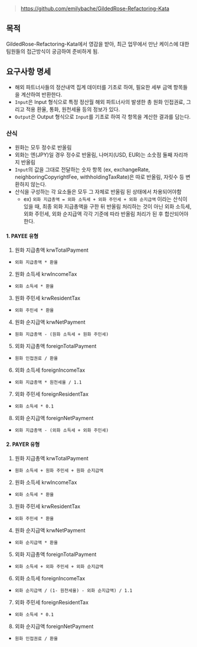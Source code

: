 > https://github.com/emilybache/GildedRose-Refactoring-Kata

## 목적

GildedRose-Refactoring-Kata에서 영감을 받아, 최근 업무에서 만난 케이스에 대한 팀원들의 접근방식이 궁금하여 준비하게 됨.

## 요구사항 명세

- 해외 파트너사들의 정산내역 집계 데이터를 기초로 하여, 필요한 세부 금액 항목들을 계산하여 반환한다.
- `Input`은 Input 형식으로 특정 정산월 해외 파트너사의 발생한 총 원화 인접권료, 그리고 적용 환율, 통화, 원천세율 등의 정보가 있다.
- `Output`은 Output 형식으로 `Input`를 기초로 하여 각 항목을 계산한 결과를 담는다.

### 산식

- 원화는 모두 정수로 반올림
- 외화는 엔(JPY)일 경우 정수로 반올림, 나머지(USD, EUR)는 소숫점 둘째 자리까지 반올림
- `Input`의 값을 그대로 전달하는 숫자 항목 (ex, exchangeRate, neighboringCopyrightFee, withholdingTaxRate)은 따로 반올림, 자릿수 등 변환하지 않는다.
- 산식을 구성하는 각 요소들은 모두 그 자체로 반올림 된 상태에서 차용되어야함
  - ex) `외화 지급총액 = 외화 소득세 + 외화 주민세 + 외화 순지급액` 이라는 산식이 있을 때, 최종 외화 지급총액을 구한 뒤 반올림 처리하는 것이 아닌 외화 소득세, 외화 주민세, 외화 순지급액 각각
    기준에 따라 반올림 처리가 된 후 합산되어야 한다.

#### 1. PAYEE 유형

1. 원화 지급총액 krwTotalPayment

- `외화 지급총액 * 환율`

2. 원화 소득세 krwIncomeTax

- `외화 소득세 * 환율`

3. 원화 주민세 krwResidentTax

- `외화 주민세 * 환율`

4. 원화 순지급액 krwNetPayment

- `원화 지급총액 - (원화 소득세 + 원화 주민세)`

5. 외화 지급총액 foreignTotalPayment

- `원화 인접권료 / 환율`

6. 외화 소득세 foreignIncomeTax

- `외화 지급총액 * 원천세율 / 1.1`

7. 외화 주민세 foreignResidentTax

- `외화 소득세 * 0.1`

8. 외화 순지급액 foreignNetPayment

- `외화 지급총액 - (외화 소득세 + 외화 주민세)`

#### 2. PAYER 유형

1. 원화 지급총액 krwTotalPayment

- `원화 소득세 + 원화 주민세 + 원화 순지급액`

2. 원화 소득세 krwIncomeTax

- `외화 소득세 * 환율`

3. 원화 주민세 krwResidentTax

- `외화 주민세 * 환율`

4. 원화 순지급액 krwNetPayment

- `외화 순지급액 * 환율`

5. 외화 지급총액 foreignTotalPayment

- `외화 소득세 + 외화 주민세 + 외화 순지급액`

6. 외화 소득세 foreignIncomeTax

- `외화 순지급액 / (1- 원천세율) - 외화 순지급액) / 1.1`

7. 외화 주민세 foreignResidentTax

- `외화 소득세 * 0.1`

8. 외화 순지급액 foreignNetPayment

- `원화 인접권료 / 환율`
